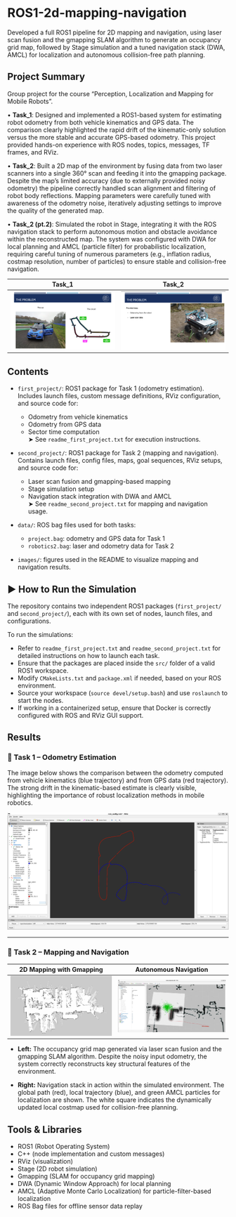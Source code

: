 

# ROS1-2d-mapping-navigation
Developed a full ROS1 pipeline for 2D mapping and navigation, using laser scan fusion and the gmapping SLAM algorithm to generate an occupancy grid map, followed by Stage simulation and a tuned navigation stack (DWA, AMCL) for localization and autonomous collision-free path planning.

 ## Project Summary
Group project for the course “Perception, Localization and Mapping for Mobile Robots”.

• **Task_1**: Designed and implemented a ROS1-based system for estimating robot odometry from both vehicle kinematics and GPS data. The comparison clearly highlighted the rapid drift of the kinematic-only solution versus the more stable and accurate GPS-based odometry. This project provided hands-on experience with ROS nodes, topics, messages, TF frames, and RViz.

• **Task_2**: Built a 2D map of the environment by fusing data from two laser scanners into a single 360° scan and feeding it into the gmapping package. Despite the map’s limited accuracy (due to externally provided noisy odometry) the pipeline correctly handled scan alignment and filtering of robot body reflections. Mapping parameters were carefully tuned with awareness of the odometry noise, iteratively adjusting settings to improve the quality of the generated map.

• **Task_2 (pt.2)**: Simulated the robot in Stage, integrating it with the ROS navigation stack to perform autonomous motion and obstacle avoidance within the reconstructed map. The system was configured with DWA for local planning and AMCL (particle filter) for probabilistic localization, requiring careful tuning of numerous parameters (e.g., inflation radius, costmap resolution, number of particles) to ensure stable and collision-free navigation.

| Task_1 | Task_2 |
|------------|--------------------|
| ![](Images/Project_1_task.png) | ![](Images/Project_2_task.png) |

## Contents

- `first_project/`: ROS1 package for Task 1 (odometry estimation). Includes launch files, custom message definitions, RViz configuration, and source code for:
  - Odometry from vehicle kinematics
  - Odometry from GPS data
  - Sector time computation  
  ➤ See `readme_first_project.txt` for execution instructions.

- `second_project/`: ROS1 package for Task 2 (mapping and navigation). Contains launch files, config files, maps, goal sequences, RViz setups, and source code for:
  - Laser scan fusion and gmapping-based mapping
  - Stage simulation setup
  - Navigation stack integration with DWA and AMCL  
  ➤ See `readme_second_project.txt` for mapping and navigation usage.

- `data/`: ROS bag files used for both tasks:
  - `project.bag`: odometry and GPS data for Task 1
  - `robotics2.bag`: laser and odometry data for Task 2

- `images/`: figures used in the README to visualize mapping and navigation results.


## ▶️ How to Run the Simulation

The repository contains two independent ROS1 packages (`first_project/` and `second_project/`), each with its own set of nodes, launch files, and configurations.

To run the simulations:
- Refer to `readme_first_project.txt` and `readme_second_project.txt` for detailed instructions on how to launch each task.
- Ensure that the packages are placed inside the `src/` folder of a valid ROS1 workspace.
- Modify `CMakeLists.txt` and `package.xml` if needed, based on your ROS environment.
- Source your workspace (`source devel/setup.bash`) and use `roslaunch` to start the nodes.
- If working in a containerized setup, ensure that Docker is correctly configured with ROS and RViz GUI support.


## Results

### 🔹 Task 1 – Odometry Estimation

The image below shows the comparison between the odometry computed from vehicle kinematics (blue trajectory) and from GPS data (red trajectory). The strong drift in the kinematic-based estimate is clearly visible, highlighting the importance of robust localization methods in mobile robotics.

![Odometry Comparison](images/Task_1_Odometry_Results.png)

---

### 🔹 Task 2 – Mapping and Navigation

| 2D Mapping with Gmapping | Autonomous Navigation |
|--------------------------|------------------------|
| ![](images/Task_2_map.png) | ![](images/Task_2_Navigation.png) |

- **Left:** The occupancy grid map generated via laser scan fusion and the gmapping SLAM algorithm. Despite the noisy input odometry, the system correctly reconstructs key structural features of the environment.

- **Right:** Navigation stack in action within the simulated environment. The global path (red), local trajectory (blue), and green AMCL particles for localization are shown. The white square indicates the dynamically updated local costmap used for collision-free planning.


## Tools & Libraries

- ROS1 (Robot Operating System)
- C++ (node implementation and custom messages)
- RViz (visualization)
- Stage (2D robot simulation)
- Gmapping (SLAM for occupancy grid mapping)
- DWA (Dynamic Window Approach) for local planning
- AMCL (Adaptive Monte Carlo Localization) for particle-filter-based localization
- ROS Bag files for offline sensor data replay
